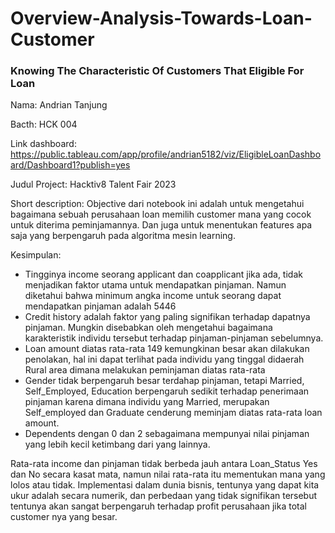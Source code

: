 # Overview-Analysis-Towards-Loan-Customer
### Knowing The Characteristic Of Customers That Eligible For Loan

Nama: Andrian Tanjung

Bacth: HCK 004

Link dashboard: https://public.tableau.com/app/profile/andrian5182/viz/EligibleLoanDashboard/Dashboard1?publish=yes

Judul Project: Hacktiv8 Talent Fair 2023

Short description: Objective dari notebook ini adalah untuk mengetahui bagaimana sebuah perusahaan loan memilih customer mana yang cocok untuk diterima peminjamannya. Dan juga untuk menentukan features apa saja yang berpengaruh pada algoritma mesin learning.

Kesimpulan:
- Tingginya income seorang applicant dan coapplicant jika ada, tidak menjadikan faktor utama untuk mendapatkan pinjaman. Namun diketahui bahwa minimum angka income untuk seorang dapat mendapatkan pinjaman adalah 5446
- Credit history adalah faktor yang paling signifikan terhadap dapatnya pinjaman. Mungkin disebabkan oleh mengetahui bagaimana karakteristik individu tersebut terhadap pinjaman-pinjaman sebelumnya.
- Loan amount diatas rata-rata 149 kemungkinan besar akan dilakukan penolakan, hal ini dapat terlihat pada individu yang tinggal didaerah Rural area dimana melakukan peminjaman diatas rata-rata
- Gender tidak berpengaruh besar terdahap pinjaman, tetapi Married, Self_Employed, Education berpengaruh sedikit terhadap penerimaan pinjaman karena dimana individu yang Married, merupakan Self_employed dan Graduate cenderung meminjam diatas rata-rata loan amount.
- Dependents dengan 0 dan 2 sebagaimana mempunyai nilai pinjaman yang lebih kecil ketimbang dari yang lainnya.

Rata-rata income dan pinjaman tidak berbeda jauh antara Loan_Status Yes dan No secara kasat mata, namun nilai rata-rata itu mementukan mana yang lolos atau tidak. Implementasi dalam dunia bisnis, tentunya yang dapat kita ukur adalah secara numerik, dan perbedaan yang tidak signifikan tersebut tentunya akan sangat berpengaruh terhadap profit perusahaan jika total customer nya yang besar.
